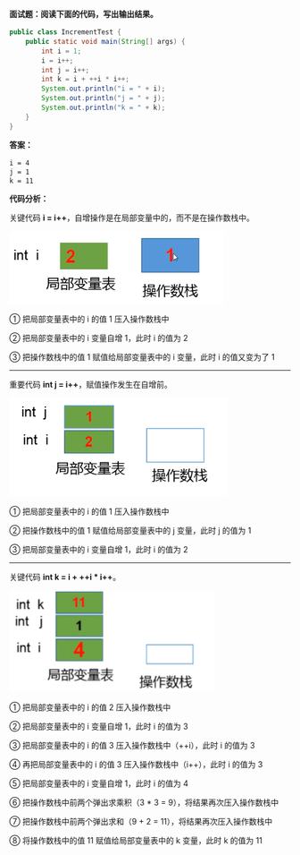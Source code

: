 **面试题：阅读下面的代码，写出输出结果。**

``` java
public class IncrementTest {
    public static void main(String[] args) {
        int i = 1;
        i = i++;
        int j = i++;
        int k = i + ++i * i++;
        System.out.println("i = " + i);
        System.out.println("j = " + j);
        System.out.println("k = " + k);
    }
}
```

**答案：**

``` shell
i = 4
j = 1
k = 11
```

**代码分析：**

关键代码 **i = i++**，自增操作是在局部变量中的，而不是在操作数栈中。

![自增问题1](./images/自增问题1.png)

① 把局部变量表中的 i 的值 1 压入操作数栈中

② 把局部变量表中的 i 变量自增 1，此时 i 的值为 2

③ 把操作数栈中的值 1 赋值给局部变量表中的 i 变量，此时 i 的值又变为了 1

---

重要代码 **int j = i++**，赋值操作发生在自增前。

![自增问题2](./images/自增问题2.png)

① 把局部变量表中的 i 的值 1 压入操作数栈中

② 把操作数栈中的值 1 赋值给局部变量表中的 j 变量，此时 j 的值为 1

③ 把局部变量表中的 i 变量自增 1，此时 i 的值为 2

---

关键代码 **int k = i + ++i * i++**。

![自增问题3](./images/自增问题3.png)

① 把局部变量表中的 i 的值 2 压入操作数栈中

② 把局部变量表中的 i 变量自增 1，此时 i 的值为 3

③ 把局部变量表中的 i 的值 3 压入操作数栈中（++i），此时 i 的值为 3

④ 再把局部变量表中的 i 的值 3 压入操作数栈中（i++），此时 i 的值为 3

⑤ 把局部变量表中的 i 变量自增 1，此时 i 的值为 4

⑥ 把操作数栈中前两个弹出求乘积（3 * 3 = 9），将结果再次压入操作数栈中

⑦ 把操作数栈中前两个弹出求和（9 + 2 = 11），将结果再次压入操作数栈中

⑧ 将操作数栈中的值 11 赋值给局部变量表中的 k 变量，此时 k 的值为 11